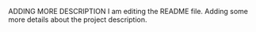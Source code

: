 ADDING MORE DESCRIPTION
I am editing the README file. Adding some more details about the project description.
